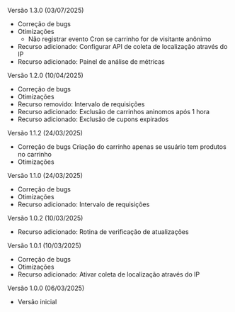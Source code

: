 Versão 1.3.0 (03/07/2025)
* Correção de bugs
* Otimizações
    - Não registrar evento Cron se carrinho for de visitante anônimo
* Recurso adicionado: Configurar API de coleta de localização através do IP
* Recurso adicionado: Painel de análise de métricas

Versão 1.2.0 (10/04/2025)
* Correção de bugs
* Otimizações
* Recurso removido: Intervalo de requisições
* Recurso adicionado: Exclusão de carrinhos aninomos após 1 hora
* Recurso adicionado: Exclusão de cupons expirados

Versão 1.1.2 (24/03/2025)
* Correção de bugs
    Criação do carrinho apenas se usuário tem produtos no carrinho
* Otimizações

Versão 1.1.0 (24/03/2025)
* Correção de bugs
* Otimizações
* Recurso adicionado: Intervalo de requisições

Versão 1.0.2 (10/03/2025)
* Recurso adicionado: Rotina de verificação de atualizações

Versão 1.0.1 (10/03/2025)
* Correção de bugs
* Otimizações
* Recurso adicionado: Ativar coleta de localização através do IP

Versão 1.0.0 (06/03/2025)
* Versão inicial